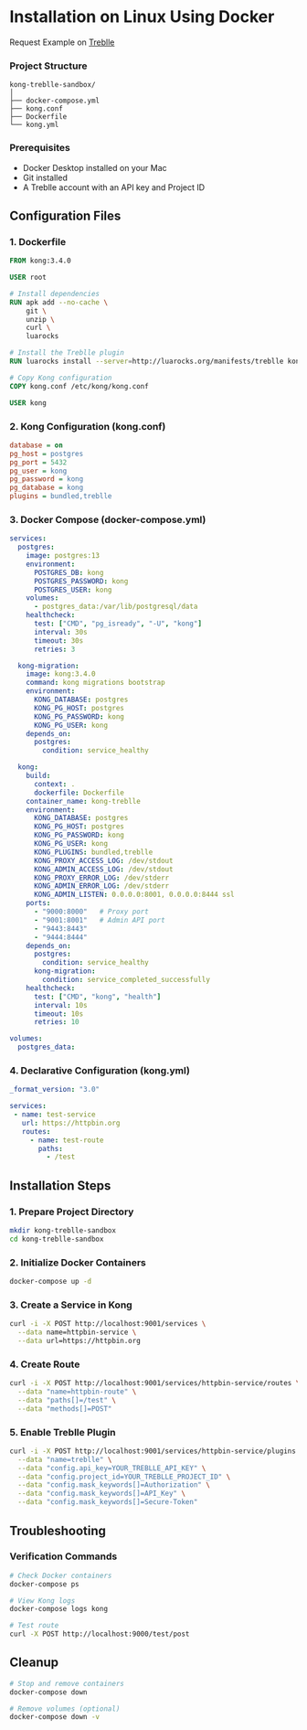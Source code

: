 # Installation on Linux Using Docker

Request Example on [Treblle](https://platform.treblle.com/r?expires=1743002478&signature=ca5313796a31bab217dba4933ca[…]92q3yjfyrtn4cqv9egcra&requestId=01jq9d6f6vg9jbk9y2wgqm143z)

### Project Structure

```
kong-treblle-sandbox/
│
├── docker-compose.yml
├── kong.conf
├── Dockerfile
└── kong.yml
```

### Prerequisites

- Docker Desktop installed on your Mac
- Git installed
- A Treblle account with an API key and Project ID

## Configuration Files

### 1. Dockerfile

```dockerfile
FROM kong:3.4.0

USER root

# Install dependencies
RUN apk add --no-cache \
    git \
    unzip \
    curl \
    luarocks

# Install the Treblle plugin
RUN luarocks install --server=http://luarocks.org/manifests/treblle kong-plugin-treblle

# Copy Kong configuration
COPY kong.conf /etc/kong/kong.conf

USER kong
```

### 2. Kong Configuration (kong.conf)

```ini
database = on
pg_host = postgres
pg_port = 5432
pg_user = kong
pg_password = kong
pg_database = kong
plugins = bundled,treblle
```

### 3. Docker Compose (docker-compose.yml)

```yaml
services:
  postgres:
    image: postgres:13
    environment:
      POSTGRES_DB: kong
      POSTGRES_PASSWORD: kong
      POSTGRES_USER: kong
    volumes:
      - postgres_data:/var/lib/postgresql/data
    healthcheck:
      test: ["CMD", "pg_isready", "-U", "kong"]
      interval: 30s
      timeout: 30s
      retries: 3

  kong-migration:
    image: kong:3.4.0
    command: kong migrations bootstrap
    environment:
      KONG_DATABASE: postgres
      KONG_PG_HOST: postgres
      KONG_PG_PASSWORD: kong
      KONG_PG_USER: kong
    depends_on:
      postgres:
        condition: service_healthy

  kong:
    build: 
      context: .
      dockerfile: Dockerfile
    container_name: kong-treblle
    environment:
      KONG_DATABASE: postgres
      KONG_PG_HOST: postgres
      KONG_PG_PASSWORD: kong
      KONG_PG_USER: kong
      KONG_PLUGINS: bundled,treblle
      KONG_PROXY_ACCESS_LOG: /dev/stdout
      KONG_ADMIN_ACCESS_LOG: /dev/stdout
      KONG_PROXY_ERROR_LOG: /dev/stderr
      KONG_ADMIN_ERROR_LOG: /dev/stderr
      KONG_ADMIN_LISTEN: 0.0.0.0:8001, 0.0.0.0:8444 ssl
    ports:
      - "9000:8000"   # Proxy port
      - "9001:8001"   # Admin API port
      - "9443:8443"
      - "9444:8444"
    depends_on:
      postgres:
        condition: service_healthy
      kong-migration:
        condition: service_completed_successfully
    healthcheck:
      test: ["CMD", "kong", "health"]
      interval: 10s
      timeout: 10s
      retries: 10

volumes:
  postgres_data:
```

### 4. Declarative Configuration (kong.yml)

```yaml
_format_version: "3.0"

services:
 - name: test-service
   url: https://httpbin.org
   routes:
     - name: test-route
       paths:
         - /test
```

## Installation Steps

### 1. Prepare Project Directory

```bash
mkdir kong-treblle-sandbox
cd kong-treblle-sandbox
```

### 2. Initialize Docker Containers

```bash
docker-compose up -d
```

### 3. Create a Service in Kong

```bash
curl -i -X POST http://localhost:9001/services \
  --data name=httpbin-service \
  --data url=https://httpbin.org
```

### 4. Create Route

```bash
curl -i -X POST http://localhost:9001/services/httpbin-service/routes \
  --data "name=httpbin-route" \
  --data "paths[]=/test" \
  --data "methods[]=POST"
```

### 5. Enable Treblle Plugin

```bash
curl -i -X POST http://localhost:9001/services/httpbin-service/plugins \
  --data "name=treblle" \
  --data "config.api_key=YOUR_TREBLLE_API_KEY" \
  --data "config.project_id=YOUR_TREBLLE_PROJECT_ID" \
  --data "config.mask_keywords[]=Authorization" \
  --data "config.mask_keywords[]=API_Key" \
  --data "config.mask_keywords[]=Secure-Token"
```

## Troubleshooting

### Verification Commands

```bash
# Check Docker containers
docker-compose ps

# View Kong logs
docker-compose logs kong

# Test route
curl -X POST http://localhost:9000/test/post
```

## Cleanup

```bash
# Stop and remove containers
docker-compose down

# Remove volumes (optional)
docker-compose down -v
```
